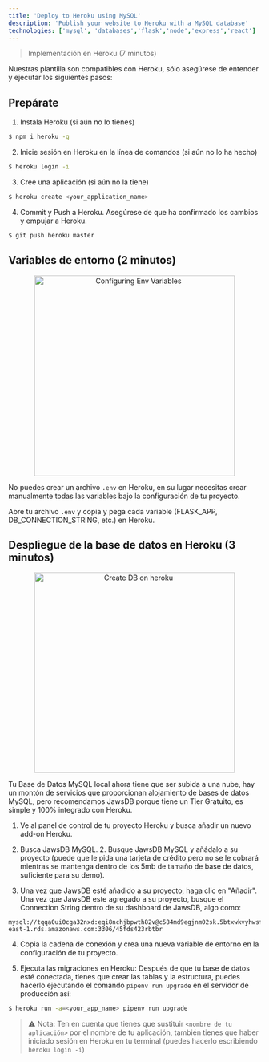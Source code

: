 ```yaml
---
title: 'Deploy to Heroku using MySQL'
description: 'Publish your website to Heroku with a MySQL database'
technologies: ['mysql', 'databases','flask','node','express','react']
---
```


> Implementación en Heroku (7 minutos)

Nuestras plantilla son compatibles con Heroku, sólo asegúrese de entender y ejecutar los siguientes pasos:

## Prepárate

1. Instala Heroku (si aún no lo tienes)
```bash
$ npm i heroku -g
```

2. Inicie sesión en Heroku en la línea de comandos (si aún no lo ha hecho)
```bash
$ heroku login -i
```

3. Cree una aplicación (si aún no la tiene)
```bash
$ heroku create <your_application_name>
```

4. Commit y Push a Heroku. Asegúrese de que ha confirmado los cambios y empujar a Heroku.

```bash
$ git push heroku master
```

## Variables de entorno (2 minutos)

<p align="center">
<img width="400px" alt="Configuring Env Variables" src="https://github.com/4GeeksAcademy/flask-rest-hello/blob/main/docs/assets/env_variables.gif?raw=true" />
</p>

No puedes crear un archivo `.env` en Heroku, en su lugar necesitas crear manualmente todas las variables bajo la configuración de tu proyecto.

Abre tu archivo `.env` y copia y pega cada variable (FLASK_APP, DB_CONNECTION_STRING, etc.) en Heroku.

## Despliegue de la base de datos en Heroku (3 minutos)

<p align="center">
<img width="400px" alt="Create DB on heroku" src="https://github.com/4GeeksAcademy/flask-rest-hello/blob/main/docs/assets/db_config.gif?raw=true" />
</p>

Tu Base de Datos MySQL local ahora tiene que ser subida a una nube, hay un montón de servicios que proporcionan alojamiento de bases de datos MySQL, pero recomendamos JawsDB porque tiene un Tier Gratuito, es simple y 100% integrado con Heroku.

1. Ve al panel de control de tu proyecto Heroku y busca añadir un nuevo add-on Heroku.

2. Busca JawsDB MySQL. 2. Busque JawsDB MySQL y añádalo a su proyecto (puede que le pida una tarjeta de crédito pero no se le cobrará mientras se mantenga dentro de los 5mb de tamaño de base de datos, suficiente para su demo).

3. Una vez que JawsDB esté añadido a su proyecto, haga clic en "Añadir". Una vez que JawsDB este agregado a su proyecto, busque el Connection String dentro de su dashboard de JawsDB, algo como:

```
mysql://tqqa0ui0cga32nxd:eqi8nchjbpwth82v@c584md9egjnm02sk.5btxwkvyhwsf.us-east-1.rds.amazonaws.com:3306/45fds423rbtbr
```

4. Copia la cadena de conexión y crea una nueva variable de entorno en la configuración de tu proyecto.

5. Ejecuta las migraciones en Heroku: Después de que tu base de datos esté conectada, tienes que crear las tablas y la estructura, puedes hacerlo ejecutando el comando `pipenv run upgrade` en el servidor de producción así:

```bash
$ heroku run -a=<your_app_name> pipenv run upgrade
```

> ⚠️ Nota: Ten en cuenta que tienes que sustituir `<nombre de tu aplicación>` por el nombre de tu aplicación, también tienes que haber iniciado sesión en Heroku en tu terminal (puedes hacerlo escribiendo `heroku login -i`)
